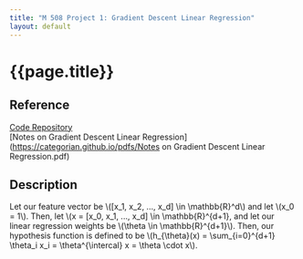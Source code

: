 ```yaml
---
title: "M 508 Project 1: Gradient Descent Linear Regression"
layout: default
---
```

<h1>{{page.title}}</h1>

<h2>Reference</h2>

<a href = "https://github.com/CategorIAN/M508_HW1">Code Repository</a>\
[Notes on Gradient Descent Linear Regression](https://categorian.github.io/pdfs/Notes on Gradient Descent Linear Regression.pdf)

<h2>Description</h2>
<p>
Let our feature vector be \([x_1, x_2, ..., x_d] \in \mathbb{R}^d\) and let \(x_0 = 1\). Then, let \(x = [x_0, x_1, ..., x_d] \in \mathbb{R}^{d+1}, and let our linear regression weights be \(\theta \in \mathbb{R}^{d+1}\). Then, our hypothesis function is defined to be \(h_{\theta}(x) = \sum_{i=0}^{d+1} \theta_i x_i = \theta^{\intercal} x = \theta \cdot x\).
</p>
